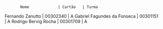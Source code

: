            Nome             | Cartão   | Turma
Fernando Zanutto            | 00302340 | A
Gabriel Fagundes da Fonseca | 00301151 | A
Rodrigo Bervig Rocha        | 00301709 | A